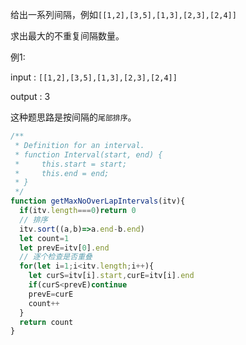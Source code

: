 给出一系列间隔，例如`[[1,2],[3,5],[1,3],[2,3],[2,4]]`

求出最大的不重复间隔数量。

例1:

input : `[[1,2],[3,5],[1,3],[2,3],[2,4]]`

output : 3

这种题思路是按间隔的`尾部排序`。

```js
/**
 * Definition for an interval.
 * function Interval(start, end) {
 *     this.start = start;
 *     this.end = end;
 * }
 */
function getMaxNoOverLapIntervals(itv){
  if(itv.length===0)return 0
  // 排序
  itv.sort((a,b)=>a.end-b.end)
  let count=1
  let prevE=itv[0].end
  // 逐个检查是否重叠
  for(let i=1;i<itv.length;i++){
    let curS=itv[i].start,curE=itv[i].end
    if(curS<prevE)continue
    prevE=curE
    count++
  }
  return count
}

```